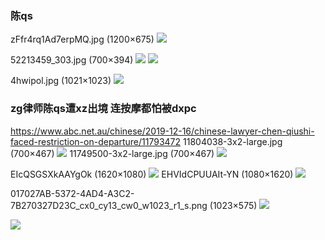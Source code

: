 ### 陈qs

zFfr4rq1Ad7erpMQ.jpg (1200×675)
<img src="https://pbs.twimg.com/ext_tw_video_thumb/1307197184723410944/pu/img/zFfr4rq1Ad7erpMQ.jpg">

52213459_303.jpg (700×394)
![](https://www.dw.com/image/52213459_303.jpg)
![](https://www.dw.com/image/52213467_401.jpg)

4hwipol.jpg (1021×1023)
![](https://i.imgur.com/4hwipol.jpg)

### zg律师陈qs遭xz出境 连按摩都怕被dxpc
https://www.abc.net.au/chinese/2019-12-16/chinese-lawyer-chen-qiushi-faced-restriction-on-departure/11793472
11804038-3x2-large.jpg (700×467)
![](https://www.abc.net.au/cm/rimage/11804038-3x2-large.jpg?v=2)
11749500-3x2-large.jpg (700×467)
![](https://www.abc.net.au/cm/rimage/11749500-3x2-large.jpg?v=2)

EIcQSGSXkAAYgOk (1620×1080)
![](https://pbs.twimg.com/media/EIcQSGSXkAAYgOk?format=jpg&name=orig)
EHVIdCPUUAIt-YN (1080×1620)
![](https://pbs.twimg.com/media/EHVIdCPUUAIt-YN?format=jpg&name=orig)

017027AB-5372-4AD4-A3C2-7B270327D23C_cx0_cy13_cw0_w1023_r1_s.png (1023×575)
![](https://gdb.voanews.com/017027AB-5372-4AD4-A3C2-7B270327D23C_cx0_cy13_cw0_w1023_r1_s.png)

![](https://vctnews-prod.s3.ap-northeast-1.amazonaws.com/images/swp/jygbyw/media/20200213120244_0a0076d5-d108-41fe-b6be-bd159ccaf295.jpeg)
